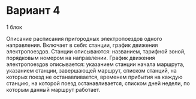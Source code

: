 # Вариант 4
1 блок 

Описание расписания пригородных электропоездов одного направления. 
Включает в себя: станции, график движения электропоездов. Станции 
описываются: названием, тарифной зоной, порядковым номером на направлении. 
График движения электропоездов описывается: указанием станции начала 
маршрута, указанием станции, завершающей маршрут, списком станций, на 
которых поезд не останавливается, временем прибытия на каждую станцию, на 
которой поезд останавливается, списком дней недели, по которым данный 
маршрут работает.
